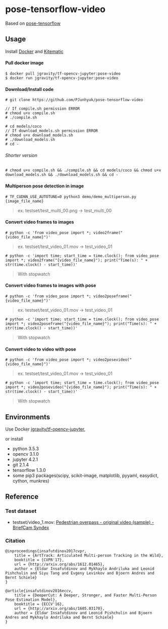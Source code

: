 # pose-tensorflow-video

Based on [pose-tensorflow](https://github.com/eldar/pose-tensorflow)

## Usage

Install [Docker](https://docker.com) and [Kitematic](https://kitematic.com/)

#### Pull docker image
```
$ docker pull jgravity/tf-opencv-jupyter:pose-video
$ docker run jgravity/tf-opencv-jupyter:pose-video
```

#### Download/Install code
```
# git clone https://github.com/PJunhyuk/pose-tensorflow-video

// If compile.sh permission ERROR
# chmod u+x compile.sh
# ./compile.sh

# cd models/coco
// If download_models.sh permission ERROR
# chmod u+x download_models.sh
# ./download_models.sh
# cd -
```

###### Shorter version
```
# chmod u+x compile.sh && ./compile.sh && cd models/coco && chmod u+x download_models.sh && ./download_models.sh && cd -
```

#### Multiperson pose detection in image
```
# TF_CUDNN_USE_AUTOTUNE=0 python3 demo/demo_multiperson.py {image_file_name}
```
> ex. testset/test_multi_00.png -> test_multi_00

#### Convert video frames to images
```
# python -c 'from video_pose import *; video2frame("{video_file_name}")'
```
> ex. testset/test_video_01.mov -> test_video_01
```
# python -c 'import time; start_time = time.clock(); from video_pose import *; video2frame("{video_file_name}"); print("Time(s): " + str(time.clock() - start_time))'
```
> With stopwatch

#### Convert video frames to images with pose
```
# python -c 'from video_pose import *; video2poseframe("{video_file_name}")'
```
> ex. testset/test_video_01.mov -> test_video_01
```
# python -c 'import time; start_time = time.clock(); from video_pose import *; video2poseframe("{video_file_name}"); print("Time(s): " + str(time.clock() - start_time))'
```
> With stopwatch

#### Convert video to video with pose
```
# python -c 'from video_pose import *; video2posevideo("{video_file_name}")'
```
> ex. testset/test_video_01.mov -> test_video_01
```
# python -c 'import time; start_time = time.clock(); from video_pose import *; video2posevideo("{video_file_name}"); print("Time(s): " + str(time.clock() - start_time))'
```
> With stopwatch

## Environments

Use Docker [jgravity/tf-opencv-jupyter](https://hub.docker.com/r/jgravity/tf-opencv-jupyter/),

or install

- python 3.5.3
- opencv 3.1.0
- jupyter 4.2.1
- git 2.1.4
- tensorflow 1.3.0
- some pip3 packages(scipy, scikit-image, matplotlib, pyyaml, easydict, cython, munkres)

## Reference

### Test dataset
- testset/video_1.mov: [Pedestrian overpass - original video (sample) - BriefCam Syndex](https://www.youtube.com/watch?v=aUdKzb4LGJI)

### Citation
    @inproceedings{insafutdinov2017cvpr,
	    title = {ArtTrack: Articulated Multi-person Tracking in the Wild},
	    booktitle = {CVPR'17},
	    url = {http://arxiv.org/abs/1612.01465},
	    author = {Eldar Insafutdinov and Mykhaylo Andriluka and Leonid Pishchulin and Siyu Tang and Evgeny Levinkov and Bjoern Andres and Bernt Schiele}
    }

    @article{insafutdinov2016eccv,
        title = {DeeperCut: A Deeper, Stronger, and Faster Multi-Person Pose Estimation Model},
	    booktitle = {ECCV'16},
        url = {http://arxiv.org/abs/1605.03170},
        author = {Eldar Insafutdinov and Leonid Pishchulin and Bjoern Andres and Mykhaylo Andriluka and Bernt Schiele}
    }
